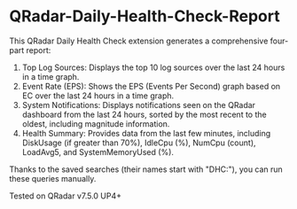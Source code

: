 # QRadar-Daily-Health-Check-Report

This QRadar Daily Health Check extension generates a comprehensive four-part report:
1) Top Log Sources: Displays the top 10 log sources over the last 24 hours in a time graph.
2) Event Rate (EPS): Shows the EPS (Events Per Second) graph based on EC over the last 24 hours in a time graph.
3) System Notifications: Displays notifications seen on the QRadar dashboard from the last 24 hours, sorted by the most recent to the oldest, including magnitude information.
4) Health Summary: Provides data from the last few minutes, including DiskUsage (if greater than 70%), IdleCpu (%), NumCpu (count), LoadAvg5, and SystemMemoryUsed (%).

Thanks to the saved searches (their names start with "DHC:"), you can run these queries manually.

Tested on QRadar v7.5.0 UP4+
